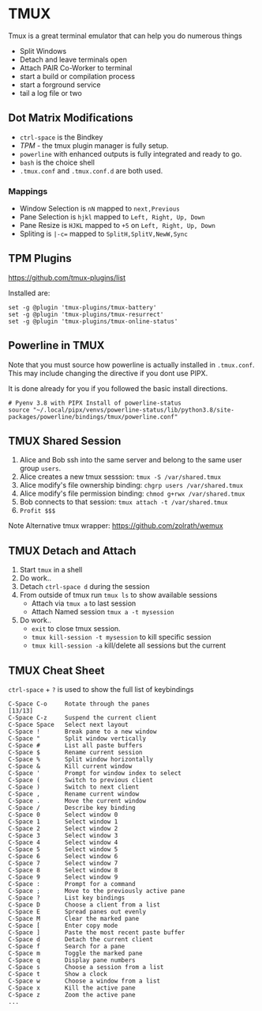 # TMUX

Tmux is a great terminal emulator that can help you do numerous things

* Split Windows
* Detach and leave terminals open
* Attach PAIR Co-Worker to terminal
* start a build or compilation process
* start a forground service
* tail a log file or two 

## Dot Matrix Modifications

* `ctrl-space` is the Bindkey
* *TPM* - the tmux plugin manager is fully setup.
* `powerline` with enhanced outputs is fully integrated and ready to go.
* `bash` is the choice shell
* `.tmux.conf` and `.tmux.conf.d` are both used.

### Mappings

* Window Selection is `nN` mapped to `next,Previous`
* Pane Selection is `hjkl` mapped to `Left, Right, Up, Down`
* Pane Resize is `HJKL` mapped to `+5` on `Left, Right, Up, Down`
* Spliting is `|-c=` mapped to `SplitH,SplitV,NewW,Sync`

## TPM Plugins

https://github.com/tmux-plugins/list

Installed are:

```shell
set -g @plugin 'tmux-plugins/tmux-battery'
set -g @plugin 'tmux-plugins/tmux-resurrect'
set -g @plugin 'tmux-plugins/tmux-online-status'
```

## Powerline in TMUX

Note that you must source how powerline is actually installed in `.tmux.conf`. This may include changing the directive if you dont use PIPX. 

It is done already for you if you followed the basic install directions.

```shell
# Pyenv 3.8 with PIPX Install of powerline-status
source "~/.local/pipx/venvs/powerline-status/lib/python3.8/site-packages/powerline/bindings/tmux/powerline.conf"
```

## TMUX Shared Session

1. Alice and Bob ssh into the same server and belong to the same user group `users`.
1. Alice creates a new tmux sesssion: `tmux -S /var/shared.tmux`
1. Alice modify's file ownership binding: `chgrp users /var/shared.tmux`
1. Alice modify's file permission binding: `chmod g+rwx /var/shared.tmux`
1. Bob connects to that session: `tmux attach -t /var/shared.tmux`
1. `Profit $$$`

Note Alternative tmux wrapper: https://github.com/zolrath/wemux

## TMUX Detach and Attach

1. Start `tmux` in a shell
1. Do work..
1. Detach `ctrl-space d` during the session
1. From outside of tmux run `tmux ls` to show available sessions
   * Attach via `tmux a` to last session
   * Attach Named session `tmux a -t mysession`
1. Do work..
   * `exit` to close tmux session.
   * `tmux kill-session -t mysession` to kill specific session
   * `tmux kill-session -a` kill/delete all sessions but the current

## TMUX Cheat Sheet

`ctrl-space` + `?` is used to show the full list of keybindings

```text
C-Space C-o     Rotate through the panes                                                                                                                                                                             [13/13]
C-Space C-z     Suspend the current client
C-Space Space   Select next layout
C-Space !       Break pane to a new window
C-Space "       Split window vertically
C-Space #       List all paste buffers
C-Space $       Rename current session
C-Space %       Split window horizontally
C-Space &       Kill current window
C-Space '       Prompt for window index to select
C-Space (       Switch to previous client
C-Space )       Switch to next client
C-Space ,       Rename current window
C-Space .       Move the current window
C-Space /       Describe key binding
C-Space 0       Select window 0
C-Space 1       Select window 1
C-Space 2       Select window 2
C-Space 3       Select window 3
C-Space 4       Select window 4
C-Space 5       Select window 5
C-Space 6       Select window 6
C-Space 7       Select window 7
C-Space 8       Select window 8
C-Space 9       Select window 9
C-Space :       Prompt for a command
C-Space ;       Move to the previously active pane
C-Space ?       List key bindings
C-Space D       Choose a client from a list
C-Space E       Spread panes out evenly
C-Space M       Clear the marked pane
C-Space [       Enter copy mode
C-Space ]       Paste the most recent paste buffer
C-Space d       Detach the current client
C-Space f       Search for a pane
C-Space m       Toggle the marked pane
C-Space q       Display pane numbers
C-Space s       Choose a session from a list
C-Space t       Show a clock
C-Space w       Choose a window from a list
C-Space x       Kill the active pane
C-Space z       Zoom the active pane
...
```
